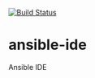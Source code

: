 [![Build Status](https://travis-ci.org/rzhilkibaev/demo-simple-web.svg?branch=master)](https://travis-ci.org/rzhilkibaev/demo-simple-web)
# ansible-ide
Ansible IDE

